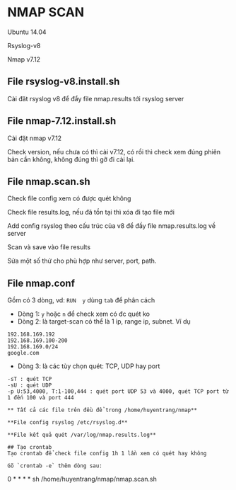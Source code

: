 ﻿# NMAP SCAN
Ubuntu 14.04

Rsyslog-v8

Nmap v7.12

## File rsyslog-v8.install.sh
Cài đăt rsyslog v8 để đẩy file nmap.results tới rsyslog server

## File nmap-7.12.install.sh
Cài đặt nmap v7.12 

Check version, nếu chưa có thì cài v7.12, có rồi thì check xem đúng phiên bản cần không, không đúng thì gỡ đi cài lại.

## File nmap.scan.sh
Check file config xem có được quét không

Check file results.log, nếu đã tồn tại thì xóa đi tạo file mới

Add config rsyslog theo cấu trúc của v8 để đầy file nmap.results.log về server

Scan và save vào file results

Sửa một số thứ cho phù hợp như server, port, path. 

## File nmap.conf
Gồm có 3 dòng, vd: `RUN  y` dùng `tab` để phân cách
- Dòng 1: `y` hoặc `n` để check xem có đc quét ko
- Dòng 2: là target-scan có thể là 1 ip, range ip, subnet. Ví dụ
```
192.168.169.192
192.168.169.100-200
192.168.169.0/24
google.com
```

- Dòng 3: là các tùy chọn quét: TCP, UDP hay port
```
-sT : quét TCP
-sU : quét UDP
-p U:53,4000, T:1-100,444 : quét port UDP 53 và 4000, quét TCP port từ 1 đến 100 và port 444

** Tất cả các file trên đều để trong /home/huyentrang/nmap**

**File config rsyslog /etc/rsyslog.d**

**File kết quả quét /var/log/nmap.results.log**

## Tạo crontab  
Tạo crontab để check file config 1h 1 lần xem có quét hay không

Gõ `crontab -e` thêm dòng sau:
```
0 * * * * sh /home/huyentrang/nmap/nmap.scan.sh
```